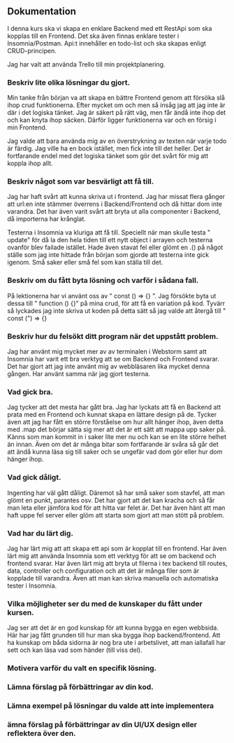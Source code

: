 ## Dokumentation

I denna kurs ska vi skapa en enklare Backend med ett RestApi som ska kopplas till en Frontend. Det ska även finnas
enklare tester i Insomnia/Postman. Api:t innehåller en todo-list och ska skapas enligt CRUD-principen.

Jag har valt att använda Trello till min projektplanering.

### Beskriv lite olika lösningar du gjort.

Min tanke från början va att skapa en bättre Frontend genom att försöka slå ihop crud funktionerna. Efter mycket om och
men så insåg jag att jag inte är där i det logiska tänket. Jag är säkert på rätt väg, men får ändå inte ihop det och kan
knyta ihop säcken. Därför ligger funktionerna var och en försig i min Frontend.

Jag valde att bara använda mig av en överstrykning av texten när varje todo är färdig. Jag ville ha en bock istället,
men fick inte till det heller. Det är fortfarande endel med det logiska tänket som gör det svårt för mig att koppla ihop
allt.

### Beskriv något som var besvärligt att få till.

Jag har haft svårt att kunna skriva ut i frontend. Jag har missat flera gånger att url:en inte stämmer överrens i
Backend/Frontend och då hittar dom inte varandra. Det har även varit svårt att bryta ut alla componenter i Backend, då
importerna har krånglat.

Testerna i Insomnia va kluriga att få till. Speciellt när man skulle testa " update" för då la den hela tiden till ett
nytt object i arrayen och testerna ovanför blev failade istället. Hade även stavat fel eller glömt en .() på något
ställe som jag inte hittade från början som gjorde att testerna inte gick igenom. Små saker eller små fel som kan ställa
till det.

### Beskriv om du fått byta lösning och varför i sådana fall.

På lektionerna har vi använt oss av " const () => {} ". Jag försökte byta ut dessa till " function () {}" på mina crud,
för att få en variation på kod. Tyvärr så lyckades jag inte skriva ut koden på detta sätt så jag valde att återgå till "
const (") => {}

### Beskriv hur du felsökt ditt program när det uppstått problem.

Jag har använt mig mycket mer av av terminalen i Webstorm samt att Insomnia har varit ett bra verktyg att se om Backend
och Frontend svarar. Det har gjort att jag inte använt mig av webbläsaren lika mycket denna gången. Har använt samma när
jag gjort testerna.

### Vad gick bra.

Jag tycker att det mesta har gått bra. Jag har lyckats att få en Backend att prata med en Frontend och kunnat skapa en
lättare design på de. Tycker även att jag har fått en större förståelse om hur allt hänger ihop, även detta med .map det
börjar sätta sig mer att det är ett sätt att mappa upp saker på. Känns som man kommit in i saker lite mer nu och kan se
en lite större helhet än innan. Även om det är många bitar som fortfarande är svåra så går det att ändå kunna läsa sig
till saker och se ungefär vad dom gör eller hur dom hänger ihop.

### Vad gick dåligt.

Ingenting har väl gått dåligt. Däremot så har små saker som stavfel, att man glömt en punkt, parantes osv. Det har gjort
att det kan kracha och så får man leta eller jämföra kod för att hitta var felet är. Det har även hänt att man haft uppe
fel server eller glöm att starta som gjort att man stött på problem.

### Vad har du lärt dig.

Jag har lärt mig att att skapa ett api som är kopplat till en frontend. Har även lärt mig att använda Insomnia som ett
verktyg för att se om backend och frontend svarar. Har även lärt mig att bryta ut filerna i tex backend till routes,
data, controller och configuration och att det är många filer som är kopplade till varandra. Även att man kan skriva
manuella och automatiska tester i Insomnia.

### Vilka möjligheter ser du med de kunskaper du fått under kursen.

Jag ser att det är en god kunskap för att kunna bygga en egen webbsida. Här har jag fått grunden till hur man ska bygga
ihop backend/frontend. Att ha kunskap om båda sidorna är nog bra ute i arbetslivet, att man iallafall har sett och kan
läsa vad som händer (till viss del).

### Motivera varför du valt en specifik lösning.
### Lämna förslag på förbättringar av din kod.
### Lämna exempel på lösningar du valde att inte implementera
### ämna förslag på förbättringar av din UI/UX design eller reflektera över den.
